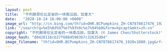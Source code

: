 ```yaml
---
layout: post
title:  "不列颠哥伦比亚省的一块南瓜田，加拿大"
date:   "2020-10-24 16:00:00 +0800"
image_url: "http://cn.bing.com/th?id=OHR.BCPumpkins_ZH-CN7878617476_1920x1080.jpg&rf=LaDigue_1920x1080.jpg&pid=hp"
link: "/search?q=%e5%8d%97%e7%93%9c%e7%94%b0&form=hpcapt&mkt=zh-cn"
copyright: "不列颠哥伦比亚省的一块南瓜田，加拿大 (© James Chen/Shutterstock)"
image_hash: "d0420116cb27f60845983b7c32635d04"
image_filename: "th?id=OHR.BCPumpkins_ZH-CN7878617476_1920x1080.jpg&rf=LaDigue_1920x1080.jpg&pid=hp"
---
```

